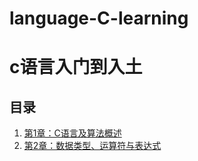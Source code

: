 # language-C-learning
# c语言入门到入土
## 目录
1. [第1章：C语言及算法概述](index/第一章：c语言及算法概述.md)
2. [第2章：数据类型、运算符与表达式](index/第2章：数据类型、运算符与表达式.md)
